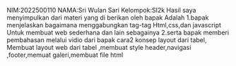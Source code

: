 NIM:2022500110
NAMA:Sri Wulan Sari 
Kelompok:SI2k
Hasil saya menyimpulkan dari materi yang di berikan oleh bapak 
Adalah
1.bapak menjelaskan bagaimana menggabungkan tag-tag Html,css,dan javascript
Untuk membuat web sederhana dan lain sebagainya
2.serta bapak memberi pembahasan melalui vidio dari bapak cara2 konsep layout dari tabel,
Membuat layout web dari tabel ,membuat style header,navigasi ,footer,memuat galeri,membuat file html
